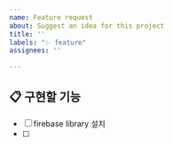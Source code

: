 ```yaml
---
name: Feature request
about: Suggest an idea for this project
title: ''
labels: "✨ feature"
assignees: ''

---
```


<!-- 필수 : 작업 모듈과 포지션은 Label로 선택해주세요 -->

## 📋 구현할 기능

<!-- 체크리스트로 구체적인 작업 내용을 적어주세요. 작업을 완료할 때마다 체크박스를 체크해주세요. -->

- [ ] firebase library 설치
- [ ]
